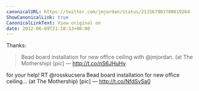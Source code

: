 ```yaml
---
canonicalURL: https://twitter.com/jmjordan/status/211567901780619264
ShowCanonicalLink: true
CanonicalLinkText: View original on
date: 2012-06-09T21:18:13+00:00
---
```

Thanks:

> Bead board installation for new office ceiling with @jmjordan. (at The Mothership) [pic] — http://t.co/nS6JHuHv

for your help! RT @rosskucsera Bead board installation for new office ceiling... (at The Mothership) [pic] — http://t.co/NfdSvSa0